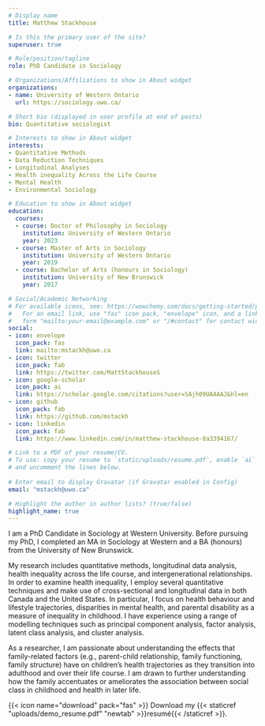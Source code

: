 ```yaml
---
# Display name
title: Matthew Stackhouse

# Is this the primary user of the site?
superuser: true

# Role/position/tagline
role: PhD Candidate in Sociology

# Organizations/Affiliations to show in About widget
organizations:
- name: University of Western Ontario
  url: https://sociology.uwo.ca/

# Short bio (displayed in user profile at end of posts)
bio: Quantitative sociologist

# Interests to show in About widget
interests:
- Quantitative Methods
- Data Reduction Techniques
- Longitudinal Analyses
- Health inequality Across the Life Course
- Mental Health
- Environmental Sociology

# Education to show in About widget
education:
  courses:
  - course: Doctor of Philosophy in Sociology
    institution: University of Western Ontario
    year: 2023
  - course: Master of Arts in Sociology
    institution: University of Western Ontario
    year: 2019
  - course: Bachelor of Arts (honours in Sociology)
    institution: University of New Brunswick
    year: 2017

# Social/Academic Networking
# For available icons, see: https://wowchemy.com/docs/getting-started/page-builder/#icons
#   For an email link, use "fas" icon pack, "envelope" icon, and a link in the
#   form "mailto:your-email@example.com" or "/#contact" for contact widget.
social:
- icon: envelope
  icon_pack: fas
  link: mailto:mstackh@uwo.ca
- icon: twitter
  icon_pack: fab
  link: https://twitter.com/MattStackhouseS
- icon: google-scholar
  icon_pack: ai
  link: https://scholar.google.com/citations?user=SAjh09UAAAAJ&hl=en
- icon: github
  icon_pack: fab
  link: https://github.com/mstackh
- icon: linkedin
  icon_pack: fab
  link: https://www.linkedin.com/in/matthew-stackhouse-8a3394167/

# Link to a PDF of your resume/CV.
# To use: copy your resume to `static/uploads/resume.pdf`, enable `ai` icons in `params.toml`, 
# and uncomment the lines below.
  
# Enter email to display Gravatar (if Gravatar enabled in Config)
email: "mstackh@uwo.ca"

# Highlight the author in author lists? (true/false)
highlight_name: true
---
```


I am a PhD Candidate in Sociology at Western University. Before pursuing my PhD, I completed an MA in Sociology at Western and a BA (honours) from the University of New Brunswick.

My research includes quantitative methods, longitudinal data analysis, health inequality across the life course, and intergenerational relationships. In order to examine health inequality, I employ several quantitative techniques and make use of cross-sectional and longitudinal data in both Canada and the United States. In particular, I focus on health behaviour and lifestyle trajectories, disparities in mental health, and parental disability as a measure of inequality in childhood. I have experience using a range of modelling techniques such as principal component analysis, factor analysis, latent class analysis, and cluster analysis.

As a researcher, I am passionate about understanding the effects that family-related factors (e.g., parent-child relationship, family functioning, family structure) have on children’s health trajectories as they transition into adulthood and over their life course. I am drawn to further understanding how the family accentuates or ameliorates the association between social class in childhood and health in later life. 

{{< icon name="download" pack="fas" >}} Download my {{< staticref "uploads/demo_resume.pdf" "newtab" >}}resumé{{< /staticref >}}.
